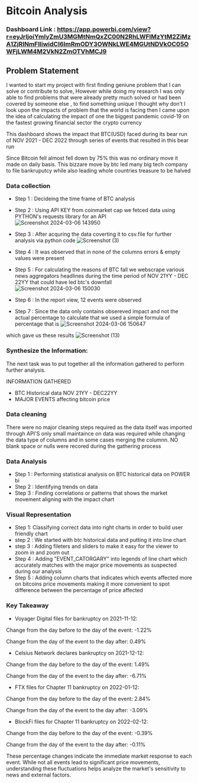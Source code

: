 

# Bitcoin Analysis

### Dashboard Link : https://app.powerbi.com/view?r=eyJrIjoiYmIyZmU3MGMtNmQxZC00N2RhLWFlMzYtM2ZiMzA1ZjRlNmFlIiwidCI6ImRmODY3OWNkLWE4MGUtNDVkOC05OWFjLWM4M2VkN2ZmOTVhMCJ9

## Problem Statement
 I wanted to start my project with first finding geniune problem that I can solve or contribute to solve, However while doing my research I was only able to find problems that were already pretty much solved or had been covered by someone else , to find something unique I thought  why don’t I look upon the impacts of problem that the world is facing then I came upon the idea of calculating the impact of  one the biggest pandemic covid-19 on the fastest growing financial sector the  crypto currency 


This dashboard shows the impact that BTC(USD) faced during its bear run of NOV 2021 - DEC 2022 through series of events that resulted in this bear run 

Since Bitcoin fell almost fell down by 75% this was no ordinary move it made on daily basis. This bizzare move by btc led many big tech company to file bankruputcy while also leading whole countries treasure to be halved 



### Data collection  

- Step 1 :  Decideing the time frame of BTC analysis
- Step 2 :  Using API KEY from coinmarket cap we fetced data using PYTHON's requests library for an API 
![Screenshot 2024-03-06 143950](https://github.com/Harry1sol/Bitcoin_2021/assets/162426151/f4ef697b-1417-4604-81af-8d9dfd1a73e0)
- Step 3 : After acquring the data coverting it to csv.file for further analysis via python code ![Screenshot (3)](https://github.com/Harry1sol/Bitcoin_2021/assets/162426151/26c5bc4e-f0f2-4c80-9046-dec2bca544a6)

- Step 4 : It was observed that in none of the columns errors & empty values were present 
- Step 5 : For calculating the reasons of BTC fall we webscrape various news aggregators headlines during the time period of NOV 21YY - DEC 22YY that could have led btc's downfall 
![Screenshot 2024-03-06 150030](https://github.com/Harry1sol/Bitcoin_2021/assets/162426151/5efd05e3-495e-46f9-9882-cb9246d7b5df)
- Step 6 : In the report view, 12 events were observed 
- Step 7 : Since the data only contains obsereved impact and not the actual percentage to calculate that we used a simple formula of percentage that is 
![Screenshot 2024-03-06 150647](https://github.com/Harry1sol/Bitcoin_2021/assets/162426151/99c427ee-da56-4b18-b193-fa06dc65d6f3)
  
which gave us these results ![Screenshot (13)](https://github.com/Harry1sol/Bitcoin_2021/assets/162426151/f3512dae-7d53-42ae-9463-5eaa23a8facb)                            

### Synthesize the Information: 
The next task was to put together all the information gathered to perform further analysis.
     
INFORMATION GATHERED 


- BTC Historical data NOV 21YY - DEC22YY 
- MAJOR EVENTS affecting bitcoin price



### Data cleaning
There were no major cleaning steps required as the data itself was imported through API'S only small maintaince on data was required 
while changing the data type  of columns and in some cases merging the columnn. 
NO blank space or nulls were recored during the gathering process




### Data Analysis
- Step 1 : Performing statistical analysis on BTC historical data on POWER bi 
- Step 2 : Identifying trends on data 
- Step 3 :  Finding correlations or patterns that shows the market movement aligning with the impact chart

### Visual Representation

- Step 1: Classifying correct data into right charts in order to build user friendly chart 
- step 2 : We started with btc historical data and putting it into line chart
- step 3 : Adding fileters and sliders to make it easy for the viewer to zoom in and zoom out 
- Step 4 : Adding "EVENT_CATORGARY" into legends of line chart which accurately matches with  the major price movements as suspected during our analysis 
- Step 5 : Adding column charts that indicates which events affected more on bitcoins price movements making it more convenient to spot difference between the percentage of price affected

### Key Takeaway 

- Voyager Digital files for bankruptcy on 2021-11-12:

Change from the day before to the day of the event: -1.22%

Change from the day of the event to the day after: 0.49%

- Celsius Network declares bankruptcy on 2021-12-12:

Change from the day before to the day of the event: 1.49%

Change from the day of the event to the day after: -6.71%

- FTX files for Chapter 11 bankruptcy on 2022-01-12:

Change from the day before to the day of the event: 2.84%

Change from the day of the event to the day after: -3.09%

- BlockFi files for Chapter 11 bankruptcy on 2022-02-12:

Change from the day before to the day of the event: -0.39%

Change from the day of the event to the day after: -0.11%

These percentage changes indicate the immediate market response to each event. While not all events lead to significant price movements, understanding these fluctuations helps analyze the market's sensitivity to news and external factors.

